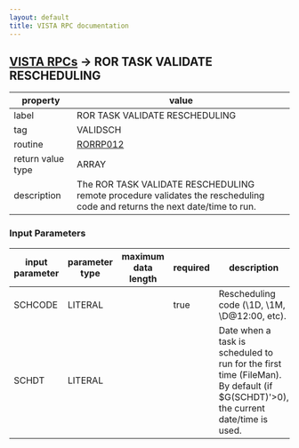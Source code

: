 ```yaml
---
layout: default
title: VISTA RPC documentation
---
```




## [VISTA RPCs](TableOfContent.md) &#8594; ROR TASK VALIDATE RESCHEDULING 

 property | value 
--- | --- 
 label | ROR TASK VALIDATE RESCHEDULING
 tag | VALIDSCH
 routine | [RORRP012](http://code.osehra.org/dox/Routine_RORRP012_source.html)
 return value type | ARRAY
 description | The ROR TASK VALIDATE RESCHEDULING remote procedure validates the rescheduling code and returns the next date/time to run.

### Input Parameters

| input parameter | parameter type | maximum data length | required | description | 
| --- | --- | --- | --- | --- | 
| SCHCODE | LITERAL |  | true | Rescheduling code (\1D\, \1M\, \D@12:00\, etc). | 
| SCHDT | LITERAL |  |  | Date when a task is scheduled to run for the first time (FileMan). By default (if $G(SCHDT)'>0), the current date/time is used. | 